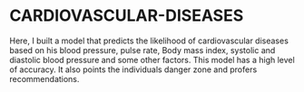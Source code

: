 # CARDIOVASCULAR-DISEASES
Here, I built a model that predicts the likelihood of cardiovascular diseases based on his blood pressure, pulse rate, Body mass index, systolic and diastolic blood pressure and some other factors. This model has a high level of accuracy. It also points the individuals danger zone and profers recommendations.
